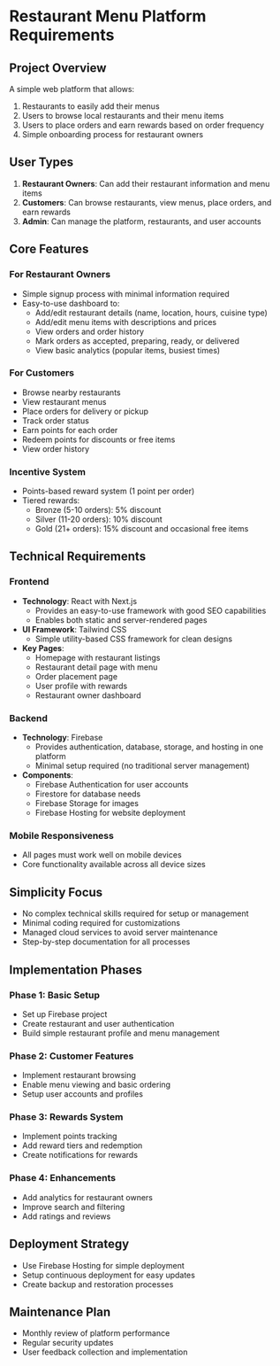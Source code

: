 # Restaurant Menu Platform Requirements

## Project Overview
A simple web platform that allows:
1. Restaurants to easily add their menus
2. Users to browse local restaurants and their menu items
3. Users to place orders and earn rewards based on order frequency
4. Simple onboarding process for restaurant owners

## User Types
1. **Restaurant Owners**: Can add their restaurant information and menu items
2. **Customers**: Can browse restaurants, view menus, place orders, and earn rewards
3. **Admin**: Can manage the platform, restaurants, and user accounts

## Core Features

### For Restaurant Owners
- Simple signup process with minimal information required
- Easy-to-use dashboard to:
  - Add/edit restaurant details (name, location, hours, cuisine type)
  - Add/edit menu items with descriptions and prices
  - View orders and order history
  - Mark orders as accepted, preparing, ready, or delivered
  - View basic analytics (popular items, busiest times)

### For Customers
- Browse nearby restaurants
- View restaurant menus
- Place orders for delivery or pickup
- Track order status
- Earn points for each order
- Redeem points for discounts or free items
- View order history

### Incentive System
- Points-based reward system (1 point per order)
- Tiered rewards:
  - Bronze (5-10 orders): 5% discount
  - Silver (11-20 orders): 10% discount
  - Gold (21+ orders): 15% discount and occasional free items

## Technical Requirements

### Frontend
- **Technology**: React with Next.js
  - Provides an easy-to-use framework with good SEO capabilities
  - Enables both static and server-rendered pages
- **UI Framework**: Tailwind CSS
  - Simple utility-based CSS framework for clean designs
- **Key Pages**:
  - Homepage with restaurant listings
  - Restaurant detail page with menu
  - Order placement page
  - User profile with rewards
  - Restaurant owner dashboard

### Backend
- **Technology**: Firebase
  - Provides authentication, database, storage, and hosting in one platform
  - Minimal setup required (no traditional server management)
- **Components**:
  - Firebase Authentication for user accounts
  - Firestore for database needs
  - Firebase Storage for images
  - Firebase Hosting for website deployment

### Mobile Responsiveness
- All pages must work well on mobile devices
- Core functionality available across all device sizes

## Simplicity Focus
- No complex technical skills required for setup or management
- Minimal coding required for customizations
- Managed cloud services to avoid server maintenance
- Step-by-step documentation for all processes

## Implementation Phases

### Phase 1: Basic Setup
- Set up Firebase project
- Create restaurant and user authentication
- Build simple restaurant profile and menu management

### Phase 2: Customer Features
- Implement restaurant browsing
- Enable menu viewing and basic ordering
- Setup user accounts and profiles

### Phase 3: Rewards System
- Implement points tracking
- Add reward tiers and redemption
- Create notifications for rewards

### Phase 4: Enhancements
- Add analytics for restaurant owners
- Improve search and filtering
- Add ratings and reviews

## Deployment Strategy
- Use Firebase Hosting for simple deployment
- Setup continuous deployment for easy updates
- Create backup and restoration processes

## Maintenance Plan
- Monthly review of platform performance
- Regular security updates
- User feedback collection and implementation 